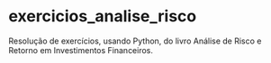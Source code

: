 # exercicios_analise_risco
Resolução de exercícios, usando Python, do livro Análise de Risco e Retorno em Investimentos Financeiros. 

